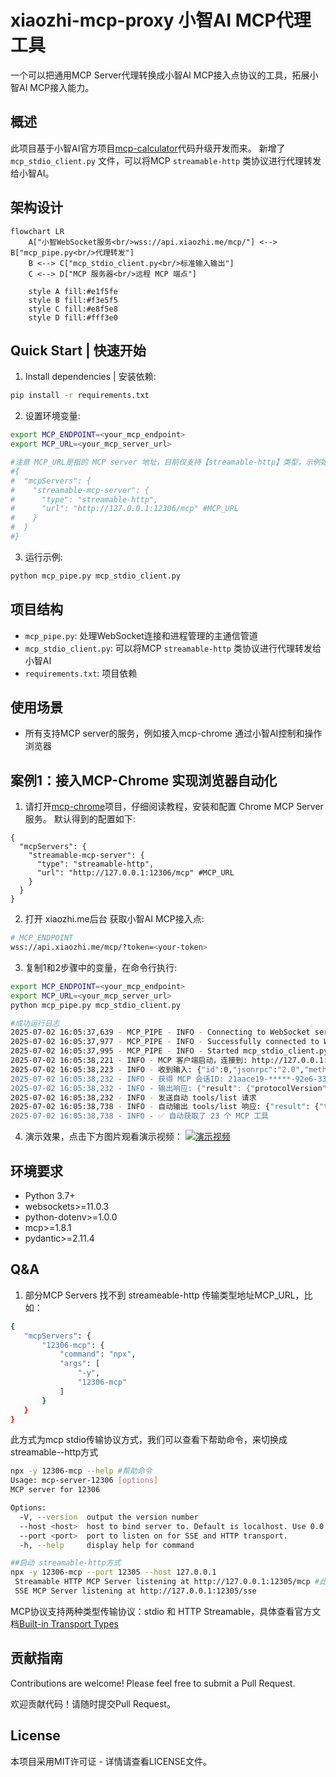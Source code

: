 # xiaozhi-mcp-proxy 小智AI MCP代理工具

一个可以把通用MCP Server代理转换成小智AI MCP接入点协议的工具，拓展小智AI MCP接入能力。

## 概述

此项目基于小智AI官方项目[mcp-calculator](https://github.com/78/mcp-calculator)代码升级开发而来。
新增了 `mcp_stdio_client.py` 文件，可以将MCP `streamable-http` 类协议进行代理转发给小智AI。

## 架构设计

```mermaid
flowchart LR
    A["小智WebSocket服务<br/>wss://api.xiaozhi.me/mcp/"] <--> B["mcp_pipe.py<br/>代理转发"]
    B <--> C["mcp_stdio_client.py<br/>标准输入输出"]
    C <--> D["MCP 服务器<br/>远程 MCP 端点"]
    
    style A fill:#e1f5fe
    style B fill:#f3e5f5
    style C fill:#e8f5e8
    style D fill:#fff3e0
```
## Quick Start | 快速开始

1. Install dependencies | 安装依赖:
```bash
pip install -r requirements.txt
```

2. 设置环境变量:
```bash
export MCP_ENDPOINT=<your_mcp_endpoint>
export MCP_URL=<your_mcp_server_url>

#注意 MCP_URL是指的 MCP server 地址，目前仅支持【streamable-http】类型，示例如下：
#{
#  "mcpServers": {
#    "streamable-mcp-server": {
#      "type": "streamable-http",
#      "url": "http://127.0.0.1:12306/mcp" #MCP_URL 
#    }
#  }
#}
```

3. 运行示例:
```bash
python mcp_pipe.py mcp_stdio_client.py
```

## 项目结构

- `mcp_pipe.py`:  处理WebSocket连接和进程管理的主通信管道
- `mcp_stdio_client.py`: 可以将MCP `streamable-http` 类协议进行代理转发给小智AI
- `requirements.txt`: 项目依赖


## 使用场景

- 所有支持MCP server的服务，例如接入mcp-chrome 通过小智AI控制和操作浏览器

## 案例1：接入MCP-Chrome 实现浏览器自动化
1. 请打开[mcp-chrome](https://github.com/hangwin/mcp-chrome/blob/master/README_zh.md)项目，仔细阅读教程，安装和配置 Chrome MCP Server服务。
默认得到的配置如下:
```
{
  "mcpServers": {
    "streamable-mcp-server": {
      "type": "streamable-http",
      "url": "http://127.0.0.1:12306/mcp" #MCP_URL 
    }
  }
}

```
2. 打开 xiaozhi.me后台 获取小智AI MCP接入点:

``` bash
# MCP_ENDPOINT
wss://api.xiaozhi.me/mcp/?token=<your-token>
```

3. 复制1和2步骤中的变量，在命令行执行:

```bash
export MCP_ENDPOINT=<your_mcp_endpoint>
export MCP_URL=<your_mcp_server_url>
python mcp_pipe.py mcp_stdio_client.py

```
``` bash
#成功运行日志
2025-07-02 16:05:37,639 - MCP_PIPE - INFO - Connecting to WebSocket server...
2025-07-02 16:05:37,977 - MCP_PIPE - INFO - Successfully connected to WebSocket server
2025-07-02 16:05:37,995 - MCP_PIPE - INFO - Started mcp_stdio_client.py process
2025-07-02 16:05:38,221 - INFO - MCP 客户端启动，连接到: http://127.0.0.1:12306/mcp
2025-07-02 16:05:38,223 - INFO - 收到输入: {"id":0,"jsonrpc":"2.0","method":"initialize","params":{"protocolVersion":"2024-11-05","capabilities...
2025-07-02 16:05:38,232 - INFO - 获得 MCP 会话ID: 21aace19-*****-92e6-3394b2c52c96
2025-07-02 16:05:38,232 - INFO - 输出响应: {"result": {"protocolVersion": "2024-11-05", "capabilities": {"tools": {}}, "serverInfo": {"name": "...
2025-07-02 16:05:38,232 - INFO - 发送自动 tools/list 请求
2025-07-02 16:05:38,738 - INFO - 自动输出 tools/list 响应: {"result": {"tools": [{"name": "get_windows_and_tabs", "description": "Get all currently open browse...
2025-07-02 16:05:38,738 - INFO - ✅ 自动获取了 23 个 MCP 工具
```
4. 演示效果，点击下方图片观看演示视频：
[![演示视频](https://i2.hdslb.com/bfs/archive/06f0c8c4933fa6e641f272f51753dc17c3158096.jpg@672w_378h_1c_!web-home-common-cover)](https://www.bilibili.com/video/BV1ZS3szLEGT/)

## 环境要求

- Python 3.7+
- websockets>=11.0.3
- python-dotenv>=1.0.0
- mcp>=1.8.1
- pydantic>=2.11.4

## Q&A

1. 部分MCP Servers 找不到 streameable-http 传输类型地址MCP_URL，比如：
```bash
{
   "mcpServers": {
       "12306-mcp": {
           "command": "npx",
           "args": [
               "-y",
               "12306-mcp"
           ]
       }
   }
}
```
此方式为mcp stdio传输协议方式，我们可以查看下帮助命令，来切换成streamable--http方式
```bash
npx -y 12306-mcp --help #帮助命令
Usage: mcp-server-12306 [options]
MCP server for 12306

Options:
  -V, --version  output the version number
  --host <host>  host to bind server to. Default is localhost. Use 0.0.0.0 to bind to all interfaces.
  --port <port>  port to listen on for SSE and HTTP transport.
  -h, --help     display help for command

##启动 streamable-http方式
npx -y 12306-mcp --port 12305 --host 127.0.0.1
 Streamable HTTP MCP Server listening at http://127.0.0.1:12305/mcp #此地址即为MCP_URL
 SSE MCP Server listening at http://127.0.0.1:12305/sse
```
MCP协议支持两种类型传输协议：stdio 和 HTTP Streamable，具体查看官方文档[Built-in Transport Types
](https://modelcontextprotocol.io/docs/concepts/transports#built-in-transport-types)

## 贡献指南

Contributions are welcome! Please feel free to submit a Pull Request.

欢迎贡献代码！请随时提交Pull Request。

## License 

本项目采用MIT许可证 - 详情请查看LICENSE文件。

